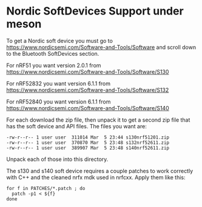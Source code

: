 # Nordic SoftDevices Support under meson

To get a Nordic soft device you must go to
https://www.nordicsemi.com/Software-and-Tools/Software and scroll down
to the Bluetooth SoftDevices section.

For nRF51 you want version 2.0.1 from
https://www.nordicsemi.com/Software-and-Tools/Software/S130

For nRF52832 you want version 6.1.1 from
https://www.nordicsemi.com/Software-and-Tools/Software/S132

For nRF52840 you want version 6.1.1 from
https://www.nordicsemi.com/Software-and-Tools/Software/S140

For each download the zip file, then unpack it to get a second zip file
that has the soft device and API files.  The files you want are:

```
-rw-r--r-- 1 user user  311014 Mar  5 23:44 s130nrf51201.zip
-rw-r--r-- 1 user user  370870 Mar  5 23:48 s132nrf52611.zip
-rw-r--r-- 1 user user  389907 Mar  5 23:48 s140nrf52611.zip
```

Unpack each of those into this directory.

The s130 and s140 soft device requires a couple patches to work
correctly with C++ and the cleaned nrfx mdk used in nrfcxx.  Apply them
like this:

```
for f in PATCHES/*.patch ; do
  patch -p1 < ${f}
done
```
